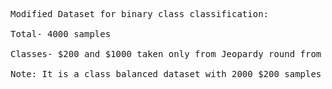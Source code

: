 <pre>
Modified Dataset for binary class classification:

Total- 4000 samples

Classes- $200 and $1000 taken only from Jeopardy round from 1st 100k samples

Note: It is a class balanced dataset with 2000 $200 samples and 2000 $1000 samples.
</pre>
